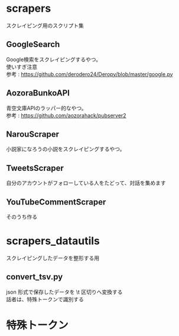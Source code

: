 # scrapers
スクレイピング用のスクリプト集

## GoogleSearch
Google検索をスクレイピングするやつ。  
使いすぎ注意  
参考 : https://github.com/derodero24/Deropy/blob/master/google.py

## AozoraBunkoAPI
青空文庫APIのラッパー的なやつ。  
参考 : https://github.com/aozorahack/pubserver2

## NarouScraper
小説家になろうの小説をスクレイピングするやつ。

## TweetsScraper
自分のアカウントがフォローしている人をたどって、対話を集めます

## YouTubeCommentScraper
そのうち作る

# scrapers_datautils
スクレイピングしたデータを整形する用

## convert_tsv.py
json 形式で保存したデータを \t 区切りへ変換する  
話者は、特殊トークンで識別する

# 特殊トークン